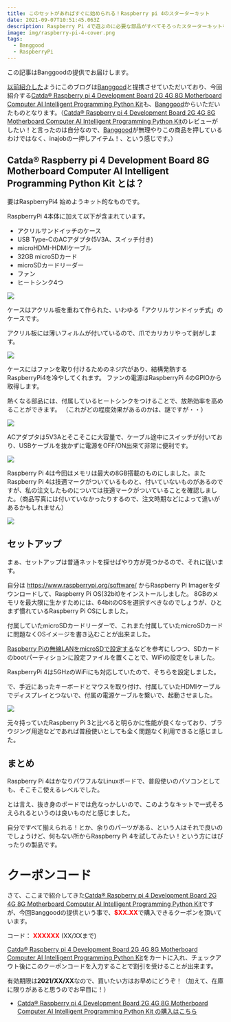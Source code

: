 ```yaml
---
title: このセットがあればすぐに始められる！Raspberry pi 4のスターターキット
date: 2021-09-07T10:51:45.063Z
description: Raspberry Pi 4で遊ぶのに必要な部品がすべてそろったスターターキットを紹介します。
image: img/raspberry-pi-4-cover.png
tags:
  - Banggood
  - RaspberryPi
---
```

この記事はBanggoodの提供でお届けします。

[以前紹介した](../../post/中国ecサイトbanggood/)ようにこのブログは[Banggood](https://jp.banggood.com/?p=0M092355466124202012)と提携させていただいており、今回紹介する[Catda® Raspberry pi 4 Development Board 2G 4G 8G Motherboard Computer AI Intelligent Programming Python Kit](https://www.banggood.com/Catda-Raspberry-pi-4-Development-Board-2G-4G-8G-Motherboard-Computer-AI-Intelligent-Programming-Python-Kit-p-1838815.html?p=0M092355466124202012)も、[Banggood](https://jp.banggood.com/?p=0M092355466124202012)からいただいたものとなります。（[Catda® Raspberry pi 4 Development Board 2G 4G 8G Motherboard Computer AI Intelligent Programming Python Kit](https://www.banggood.com/Catda-Raspberry-pi-4-Development-Board-2G-4G-8G-Motherboard-Computer-AI-Intelligent-Programming-Python-Kit-p-1838815.html?p=0M092355466124202012)のレビューがしたい！と言ったのは自分なので、[Banggood](https://jp.banggood.com/?p=0M092355466124202012)が無理やりこの商品を押しているわけではなく、inajobの一押しアイテム！、という感じです。）

## Catda® Raspberry pi 4 Development Board 8G Motherboard Computer AI Intelligent Programming Python Kit とは？

要はRaspberryPi4 始めようキット的なものです。

RaspberryPi 4本体に加えて以下が含まれています。

* アクリルサンドイッチのケース
* USB Type-CのACアダプタ(5V3A、スイッチ付き)
* microHDMI-HDMIケーブル
* 32GB microSDカード
* microSDカードリーダー
* ファン
* ヒートシンク4つ

![](img/raspberry-pi-4-set.jpg)

ケースはアクリル板を重ねて作られた、いわゆる「アクリルサンドイッチ式」のケースです。

アクリル板には薄いフィルムが付いているので、爪でカリカリやって剥がします。

![](img/raspberry-pi-4-film.jpg)

ケースにはファンを取り付けるためのネジ穴があり、結構発熱するRaspberryPi4を冷やしてくれます。
ファンの電源はRaspberryPi 4のGPIOから取得します。

熱くなる部品には、付属しているヒートシンクをつけることで、放熱効率を高めることができます。
（これがどの程度効果があるのかは、謎ですが・・）

![](img/raspberry-pi-4-assemble.jpg)

ACアダプタは5V3Aとそこそこに大容量で、ケーブル途中にスイッチが付いており、USBケーブルを抜かずに電源をOFF/ON出来て非常に便利です。

![](img/raspberry-pi-4-ac.jpg)

Raspberry Pi 4は今回はメモリは最大の8GB搭載のものにしました。またRaspberry Pi 4は技適マークがついているものと、付いていないものがあるのですが、私の注文したものについては技適マークがついていることを確認しました。（商品写真には付いていなかったりするので、注文時期などによって違いがあるかもしれません）

![](img/raspberry-pi-4-board.jpg)

## セットアップ

まぁ、セットアップは普通ネットを探せばやり方が見つかるので、それに従います。

自分は <https://www.raspberrypi.org/software/> からRaspberry Pi Imagerをダウンロードして、Raspberry Pi OS(32bit)をインストールしました。
8GBのメモリを最大限に生かすためには、64bitのOSを選択すべきなのでしょうが、ひとまず慣れているRaspberry Pi OSにしました。

付属していたmicroSDカードリーダーで、これまた付属していたmicroSDカードに問題なくOSイメージを書き込むことが出来ました。

[Raspberry Piの無線LANをmicroSDで設定する](https://qiita.com/mascii/items/0d1a280ac58ed8f6f999)などを参考にしつつ、SDカードのbootパーティションに設定ファイルを置くことで、WiFiの設定をしました。

RaspberryPi 4は5GHzのWiFiにも対応していたので、そちらを設定しました。

で、手近にあったキーボードとマウスを取り付け、付属していたHDMIケーブルでディスプレイとつないで、付属の電源ケーブルを繋いで、起動させました。

![](img/raspberry-pi-4-work.jpg)

元々持っていたRaspberry Pi 3と比べると明らかに性能が良くなっており、ブラウジング用途などであれば普段使いとしても全く問題なく利用できると感じました。

## まとめ

Raspberry Pi 4はかなりパワフルなLinuxボードで、普段使いのパソコンとしても、そこそこ使えるレベルでした。

とは言え、抜き身のボードでは危なっかしいので、このようなキットで一式そろえられるというのは良いものだと感じました。

自分ですべて揃えられる！とか、余りのパーツがある、という人はそれで良いのでしょうけど、何もない所からRaspberry Pi 4を試してみたい！という方にはぴったりの製品です。

# クーポンコード

さて、ここまで紹介してきた[Catda® Raspberry pi 4 Development Board 2G 4G 8G Motherboard Computer AI Intelligent Programming Python Kit](https://www.banggood.com/Catda-Raspberry-pi-4-Development-Board-2G-4G-8G-Motherboard-Computer-AI-Intelligent-Programming-Python-Kit-p-1838815.html?p=0M092355466124202012)ですが、今回Banggoodの提供という事で、<span style="color:red">**$XX.XX**</span>で購入できるクーポンを頂いています。

コード：
<span style="color:red">**XXXXXX**</span> (XX/XXまで)

[Catda® Raspberry pi 4 Development Board 2G 4G 8G Motherboard Computer AI Intelligent Programming Python Kit](https://www.banggood.com/Catda-Raspberry-pi-4-Development-Board-2G-4G-8G-Motherboard-Computer-AI-Intelligent-Programming-Python-Kit-p-1838815.html?p=0M092355466124202012)をカートに入れ、チェックアウト後にこのクーポンコードを入力することで割引を受けることが出来ます。

有効期限は**2021/XX/XX**なので、買いたい方はお早めにどうぞ！（加えて、在庫に限りがあると思うのでお早目に！）

* [Catda® Raspberry pi 4 Development Board 2G 4G 8G Motherboard Computer AI Intelligent Programming Python Kit の購入はこちら](https://www.banggood.com/Catda-Raspberry-pi-4-Development-Board-2G-4G-8G-Motherboard-Computer-AI-Intelligent-Programming-Python-Kit-p-1838815.html?p=0M092355466124202012)